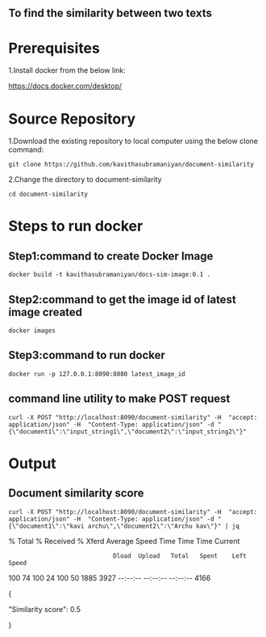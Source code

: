 ## To find the similarity between two texts
# Prerequisites
1.Install docker from the below link:

https://docs.docker.com/desktop/


# Source Repository
1.Download the existing repository to local computer using the below clone command:
```
git clone https://github.com/kavithasubramaniyan/document-similarity
```

2.Change the directory to document-similarity
```
cd document-similarity
```

# Steps to run docker
## Step1:command to create Docker Image
```
docker build -t kavithasubramaniyan/docs-sim-image:0.1 .
```

## Step2:command to get the image id of latest image created
```
docker images
```

## Step3:command to run docker
```
docker run -p 127.0.0.1:8090:8080 latest_image_id
```

## command line utility to make POST request
```
curl -X POST "http://localhost:8090/document-similarity" -H  "accept: application/json" -H  "Content-Type: application/json" -d "{\"document1\":\"input_string1\",\"document2\":\"input_string2\"}"
```

# Output 
## Document similarity score
```
curl -X POST "http://localhost:8090/document-similarity" -H  "accept: application/json" -H  "Content-Type: application/json" -d "{\"document1\":\"kavi archu\",\"document2\":\"Archu kav\"}" | jq
```

  % Total    % Received % Xferd  Average Speed   Time    Time     Time  Current

                                 Dload  Upload   Total   Spent    Left  Speed

100    74  100    24  100    50   1885   3927 --:--:-- --:--:-- --:--:--  4166

{

  "Similarity score": 0.5

}



